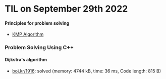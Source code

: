 # **TIL on September 29th 2022**
#### Principles for problem solving
- [KMP Algorithm](../../../Computer%20science/Algorithm/kmp-algo-09-28-2022.md)

### Problem Solving Using C++
#### Dijkstra's algorithm
- [boj.kr/1916](../../../Problem%20Solving/boj/Dijkstra%20algorithm/1916-09-29-2022.cpp): solved (memory: 4744 kB, time: 36 ms, Code length: 815 B)